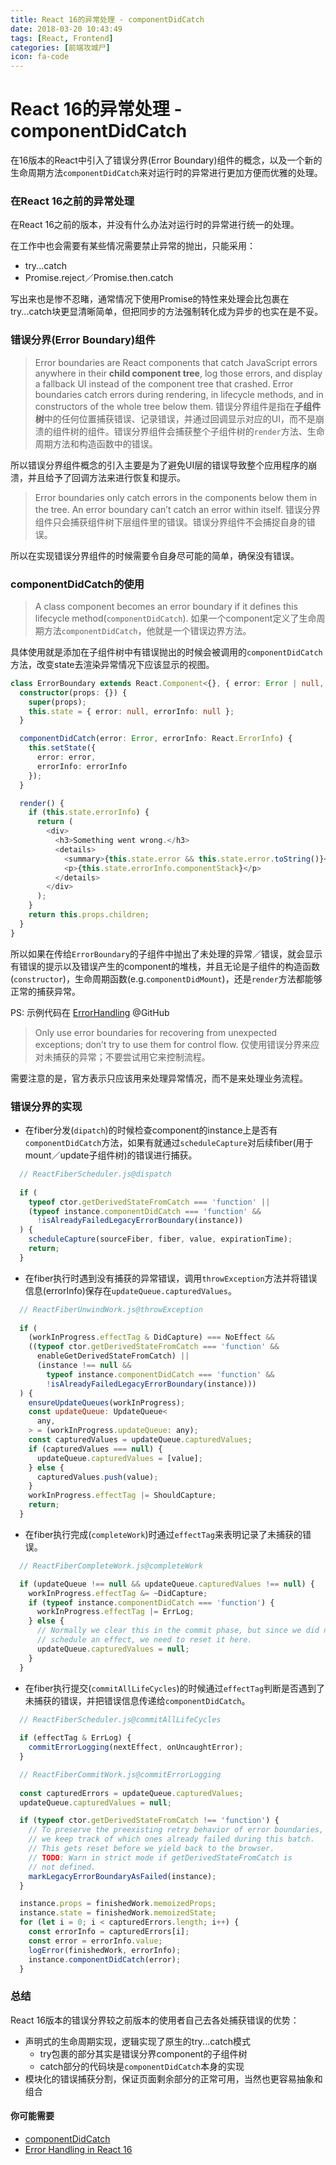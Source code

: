 ```yaml
---
title: React 16的异常处理 - componentDidCatch
date: 2018-03-20 10:43:49
tags: [React, Frontend]
categories: [前端攻城尸]
icon: fa-code
---
```

# React 16的异常处理 - componentDidCatch

在16版本的React中引入了错误分界(Error Boundary)组件的概念，以及一个新的生命周期方法`componentDidCatch`来对运行时的异常进行更加方便而优雅的处理。

### 在React 16之前的异常处理

在React 16之前的版本，并没有什么办法对运行时的异常进行统一的处理。

在工作中也会需要有某些情况需要禁止异常的抛出，只能采用：

- try...catch
- Promise.reject／Promise.then.catch

写出来也是惨不忍睹，通常情况下使用Promise的特性来处理会比包裹在try...catch块更显清晰简单，但把同步的方法强制转化成为异步的也实在是不妥。

### 错误分界(Error Boundary)组件

> Error boundaries are React components that catch JavaScript errors anywhere in their **child component tree**, log those errors, and display a fallback UI instead of the component tree that crashed. Error boundaries catch errors during rendering, in lifecycle methods, and in constructors of the whole tree below them.
> 错误分界组件是指在**子组件树**中的任何位置捕获错误、记录错误，并通过回调显示对应的UI，而不是崩溃的组件树的组件。错误分界组件会捕获整个子组件树的`render`方法、生命周期方法和构造函数中的错误。

所以错误分界组件概念的引入主要是为了避免UI层的错误导致整个应用程序的崩溃，并且给予了回调方法来进行恢复和提示。

> Error boundaries only catch errors in the components below them in the tree. An error boundary can’t catch an error within itself.
> 错误分界组件只会捕获组件树下层组件里的错误。错误分界组件不会捕捉自身的错误。

所以在实现错误分界组件的时候需要令自身尽可能的简单，确保没有错误。

### componentDidCatch的使用

> A class component becomes an error boundary if it defines this lifecycle method(`componentDidCatch`).
> 如果一个component定义了生命周期方法`componentDidCatch`，他就是一个错误边界方法。

具体使用就是添加在子组件树中有错误抛出的时候会被调用的`componentDidCatch`方法，改变state去渲染异常情况下应该显示的视图。

```` typescript
class ErrorBoundary extends React.Component<{}, { error: Error | null, errorInfo: React.ErrorInfo | null }> {
  constructor(props: {}) {
    super(props);
    this.state = { error: null, errorInfo: null };
  }

  componentDidCatch(error: Error, errorInfo: React.ErrorInfo) {
    this.setState({
      error: error,
      errorInfo: errorInfo
    });
  }

  render() {
    if (this.state.errorInfo) {
      return (
        <div>
          <h3>Something went wrong.</h3>
          <details>
            <summary>{this.state.error && this.state.error.toString()}</summary>
            <p>{this.state.errorInfo.componentStack}</p>
          </details>
        </div>
      );
    }
    return this.props.children;
  }
}

````

所以如果在传给`ErrorBoundary`的子组件中抛出了未处理的异常／错误，就会显示有错误的提示以及错误产生的component的堆栈，并且无论是子组件的构造函数(`constructor`)，生命周期函数(e.g.`componentDidMount`)，还是`render`方法都能够正常的捕获异常。

PS: 示例代码在 [ErrorHandling](https://github.com/Acgsior/AcgsiorSamples/tree/master/src/ErrorHandling) @GitHub

> Only use error boundaries for recovering from unexpected exceptions; don’t try to use them for control flow.
> 仅使用错误分界来应对未捕获的异常；不要尝试用它来控制流程。

需要注意的是，官方表示只应该用来处理异常情况，而不是来处理业务流程。

### 错误分界的实现

- 在fiber分发(`dipatch`)的时候检查component的instance上是否有`componentDidCatch`方法，如果有就通过`scheduleCapture`对后续fiber(用于mount／update子组件树)的错误进行捕获。

```` javascript
  // ReactFiberScheduler.js@dispatch
  
  if (
    typeof ctor.getDerivedStateFromCatch === 'function' ||
    (typeof instance.componentDidCatch === 'function' &&
      !isAlreadyFailedLegacyErrorBoundary(instance))
  ) {
    scheduleCapture(sourceFiber, fiber, value, expirationTime);
    return;
  }
````

- 在fiber执行时遇到没有捕获的异常错误，调用`throwException`方法并将错误信息(errorInfo)保存在`updateQueue.capturedValues`。

```` javascript
  // ReactFiberUnwindWork.js@throwException
  
  if (
    (workInProgress.effectTag & DidCapture) === NoEffect &&
    ((typeof ctor.getDerivedStateFromCatch === 'function' &&
      enableGetDerivedStateFromCatch) ||
      (instance !== null &&
        typeof instance.componentDidCatch === 'function' &&
        !isAlreadyFailedLegacyErrorBoundary(instance)))
  ) {
    ensureUpdateQueues(workInProgress);
    const updateQueue: UpdateQueue<
      any,
    > = (workInProgress.updateQueue: any);
    const capturedValues = updateQueue.capturedValues;
    if (capturedValues === null) {
      updateQueue.capturedValues = [value];
    } else {
      capturedValues.push(value);
    }
    workInProgress.effectTag |= ShouldCapture;
    return;
  }
````

- 在fiber执行完成(`completeWork`)时通过`effectTag`来表明记录了未捕获的错误。

```` javascript
  // ReactFiberCompleteWork.js@completeWork

  if (updateQueue !== null && updateQueue.capturedValues !== null) {
    workInProgress.effectTag &= ~DidCapture;
    if (typeof instance.componentDidCatch === 'function') {
      workInProgress.effectTag |= ErrLog;
    } else {
      // Normally we clear this in the commit phase, but since we did not
      // schedule an effect, we need to reset it here.
      updateQueue.capturedValues = null;
    }
  }
````

- 在fiber执行提交(`commitAllLifeCycles`)的时候通过`effectTag`判断是否遇到了未捕获的错误，并把错误信息传递给`componentDidCatch`。

```` javascript
  // ReactFiberScheduler.js@commitAllLifeCycles
  
  if (effectTag & ErrLog) {
    commitErrorLogging(nextEffect, onUncaughtError);
  }
````
```` javascript
  // ReactFiberCommitWork.js@commitErrorLogging
  
  const capturedErrors = updateQueue.capturedValues;
  updateQueue.capturedValues = null;

  if (typeof ctor.getDerivedStateFromCatch !== 'function') {
    // To preserve the preexisting retry behavior of error boundaries,
    // we keep track of which ones already failed during this batch.
    // This gets reset before we yield back to the browser.
    // TODO: Warn in strict mode if getDerivedStateFromCatch is
    // not defined.
    markLegacyErrorBoundaryAsFailed(instance);
  }

  instance.props = finishedWork.memoizedProps;
  instance.state = finishedWork.memoizedState;
  for (let i = 0; i < capturedErrors.length; i++) {
    const errorInfo = capturedErrors[i];
    const error = errorInfo.value;
    logError(finishedWork, errorInfo);
    instance.componentDidCatch(error);
  }
````

### 总结

React 16版本的错误分界较之前版本的使用者自己去各处捕获错误的优势：

- 声明式的生命周期实现，逻辑实现了原生的try...catch模式
	- try包裹的部分其实是错误分界component的子组件树
  	- catch部分的代码块是`componentDidCatch`本身的实现
- 模块化的错误捕获分割，保证页面剩余部分的正常可用，当然也更容易抽象和组合

#### 你可能需要

- [componentDidCatch](https://reactjs.org/docs/react-component.html#componentdidcatch)
- [Error Handling in React 16](https://reactjs.org/blog/2017/07/26/error-handling-in-react-16.html)
